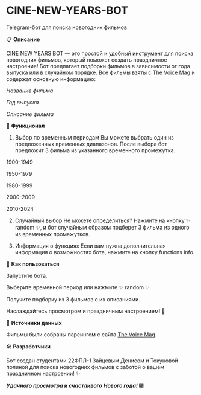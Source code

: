 # CINE-NEW-YEARS-BOT
Telegram-бот для поиска новогодних фильмов

📋 **Описание**

CINE NEW YEARS BOT — это простой и удобный инструмент для поиска новогодних фильмов, который поможет создать праздничное настроение! Бот предлагает подборки фильмов в зависимости от года выпуска или в случайном порядке. Все фильмы взяты с [The Voice Mag](https://www.thevoicemag.ru/lifestyle/films/luchshie-novogodnie-filmy/) и содержат основную информацию:

*Название фильма*

*Год выпуска*

*Описание фильма*


🚀 **Функционал**

1. Выбор по временным периодам
Вы можете выбрать один из предложенных временных диапазонов. После выбора бот предложит 3 фильма из указанного временного промежутка.

  1900-1949

  1950-1979

  1980-1999

  2000-2009

  2010-2024

2. Случайный выбор
Не можете определиться? Нажмите на кнопку ✨ random ✨, и бот случайным образом подберет 3 фильма из одного из временных промежутков.

3. Информация о функциях
Если вам нужна дополнительная информация о возможностях бота, нажмите на кнопку functions info.


🔧 **Как пользоваться**

Запустите бота.

Выберите временной период или нажмите ✨ random ✨.

Получите подборку из 3 фильмов с их описаниями.

Наслаждайтесь просмотром и праздничным настроением! 🎄


💾 **Источники данных**

Фильмы были собраны парсингом с сайта [The Voice Mag](https://www.thevoicemag.ru/lifestyle/films/luchshie-novogodnie-filmy/).


🛠 **Разработчики**

Бот создан студентами 22ФПЛ-1 Зайцевым Денисом и Токуновой полиной для поиска новогодних фильмов с заботой о вашем праздничном настроении! ✨


***Удачного просмотра и счастливого Нового года!*** 🎆
